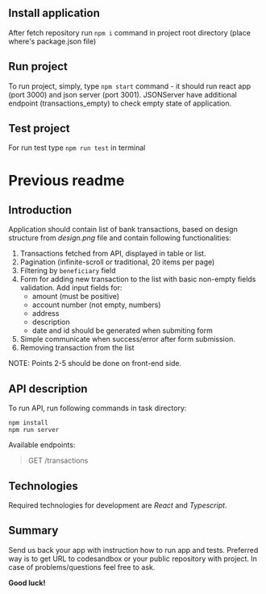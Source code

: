 ## Install application

After fetch repository run `npm i` command in project root directory (place where's package.json file)

## Run project

To run project, simply, type `npm start` command - it should run react app (port 3000) and json server (port 3001).
JSONServer have additional endpoint (transactions_empty) to check empty state of application.

## Test project

For run test type `npm run test` in terminal

# Previous readme

## Introduction

Application should contain list of bank transactions, based on design structure from _design.png_ file and contain following functionalities:

1.  Transactions fetched from API, displayed in table or list.
2.  Pagination (infinite-scroll or traditional, 20 items per page)
3.  Filtering by `beneficiary` field
4.  Form for adding new transaction to the list with basic non-empty fields validation. Add input fields for:
    -   amount (must be positive)
    -   account number (not empty, numbers)
    -   address
    -   description
    -   date and id should be generated when submiting form
5.  Simple communicate when success/error after form submission.
6.  Removing transaction from the list

NOTE: Points 2-5 should be done on front-end side.

## API description

To run API, run following commands in task directory:

    npm install
    npm run server

Available endpoints:

> GET /transactions

## Technologies

Required technologies for development are _React_ and _Typescript_.

## Summary

Send us back your app with instruction how to run app and tests. Preferred way is to get URL to codesandbox or your public repository with project. In case of problems/questions feel free to ask.

**Good luck!**
